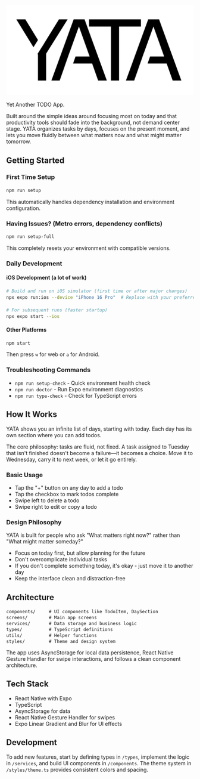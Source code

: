 ![YATA Logo](docs/yata_logo_dark_text.png)

Yet Another TODO App. 

Built around the simple ideas around focusing most on today and that productivity tools should fade into the background, not demand center stage. YATA organizes tasks by days, focuses on the present moment, and lets you move fluidly between what matters now and what might matter tomorrow.

## Getting Started

### First Time Setup
```bash
npm run setup
```
This automatically handles dependency installation and environment configuration.

### Having Issues? (Metro errors, dependency conflicts)
```bash
npm run setup-full
```
This completely resets your environment with compatible versions.

### Daily Development

#### iOS Development (a lot of work)
```bash
# Build and run on iOS simulator (first time or after major changes)
npx expo run:ios --device "iPhone 16 Pro"  # Replace with your preferred simulator

# For subsequent runs (faster startup)
npx expo start --ios
```

#### Other Platforms
```bash
npm start
```
Then press `w` for web or `a` for Android.

### Troubleshooting Commands
- `npm run setup-check` - Quick environment health check
- `npm run doctor` - Run Expo environment diagnostics  
- `npm run type-check` - Check for TypeScript errors

## How It Works

YATA shows you an infinite list of days, starting with today. Each day has its own section where you can add todos. 

The core philosophy: tasks are fluid, not fixed. A task assigned to Tuesday that isn't finished doesn't become a failure—it becomes a choice. Move it to Wednesday, carry it to next week, or let it go entirely.

### Basic Usage

- Tap the "+" button on any day to add a todo
- Tap the checkbox to mark todos complete
- Swipe left to delete a todo
- Swipe right to edit or copy a todo

### Design Philosophy

YATA is built for people who ask "What matters right now?" rather than "What might matter someday?"

- Focus on today first, but allow planning for the future
- Don't overcomplicate individual tasks
- If you don't complete something today, it's okay - just move it to another day
- Keep the interface clean and distraction-free

## Architecture

```
components/     # UI components like TodoItem, DaySection
screens/        # Main app screens
services/       # Data storage and business logic
types/          # TypeScript definitions
utils/          # Helper functions
styles/         # Theme and design system
```

The app uses AsyncStorage for local data persistence, React Native Gesture Handler for swipe interactions, and follows a clean component architecture.

## Tech Stack

- React Native with Expo
- TypeScript
- AsyncStorage for data
- React Native Gesture Handler for swipes
- Expo Linear Gradient and Blur for UI effects

## Development

To add new features, start by defining types in `/types`, implement the logic in `/services`, and build UI components in `/components`. The theme system in `/styles/theme.ts` provides consistent colors and spacing.
